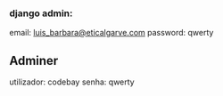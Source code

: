 ### django admin:

email: luis_barbara@eticalgarve.com
password: qwerty



## Adminer

utilizador: codebay
senha: qwerty

